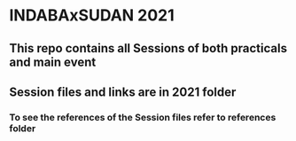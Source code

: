 # INDABAxSUDAN 2021

## This repo contains all Sessions of both practicals and main event
## Session files and links are in 2021 folder

### To see the references of the Session files refer to references folder